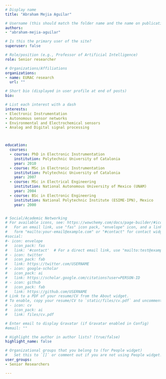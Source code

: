```yaml
---
# Display name
title: "Abraham Mejia Aguilar"

# Username (this should match the folder name and the name on publications)
authors:
- "abraham-mejia-aguilar"

# Is this the primary user of the site?
superuser: false

# Role/position (e.g., Professor of Artificial Intelligence)
role: Senior researcher

# Organizations/Affiliations
organizations:
- name: EURAC research
  url: ""

# Short bio (displayed in user profile at end of posts)
bio: 

# List each interest with a dash
interests:
- Electronic Instrumentation 
- Autonomous sensor networks 
- Environmental and Electrochemical sensors  
- Analog and Digital signal processing 



education:
  courses:
  - course: PhD in Electronic Instrumentation
    institution: Polytechnic University of Catalonia
    year: 2010
  - course: MSc in Electronic Instrumentation
    institution: Polytechnic University of Catalonia
    year: 2007
  - course: MSc in Electrical Engineering
    institution: National Autonomous University of Mexico (UNAM)
    year: 2004
  - course: BSc in Electronic Engineering
    institution: National Polytechnic Institute (ESIME-IPN), Mexico
    year: 2000


# Social/Academic Networking
# For available icons, see: https://wowchemy.com/docs/page-builder/#icons
#   For an email link, use "fas" icon pack, "envelope" icon, and a link in the
#   form "mailto:your-email@example.com" or "#contact" for contact widget.
#social:
#- icon: envelope
#   icon_pack: fas
#   link: '#contact'  # For a direct email link, use "mailto:test@example.org".
# - icon: twitter
#   icon_pack: fab
#   link: https://twitter.com/USERNAME
# - icon: google-scholar
#   icon_pack: ai
#   link: https://scholar.google.com/citations?user=PERSON-ID
# - icon: github
#   icon_pack: fab
#   link: https://github.com/USERNAME
# Link to a PDF of your resume/CV from the About widget.
# To enable, copy your resume/CV to `static/files/cv.pdf` and uncomment the lines below.
# - icon: cv
#   icon_pack: ai
#   link: files/cv.pdf

# Enter email to display Gravatar (if Gravatar enabled in Config)
#email: ""

# Highlight the author in author lists? (true/false)
highlight_name: false

# Organizational groups that you belong to (for People widget)
#   Set this to `[]` or comment out if you are not using People widget.
user_groups:
- Senior Researchers

---
```

